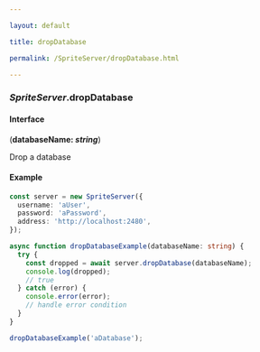 ```yaml
---

layout: default

title: dropDatabase

permalink: /SpriteServer/dropDatabase.html

---
```


### _SpriteServer_.dropDatabase

#### Interface

(**databaseName: *string***)

Drop a database

#### Example

```ts
const server = new SpriteServer({
  username: 'aUser',
  password: 'aPassword',
  address: 'http://localhost:2480',
});

async function dropDatabaseExample(databaseName: string) {
  try {
    const dropped = await server.dropDatabase(databaseName);
    console.log(dropped);
    // true
  } catch (error) {
    console.error(error);
    // handle error condition
  }
}

dropDatabaseExample('aDatabase');
```

